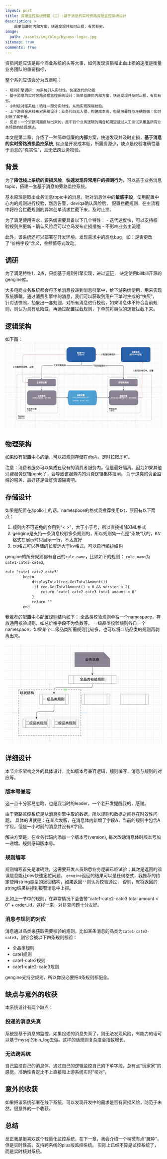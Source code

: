 ```yaml
---
layout: post
title: 资损监控系统搭建（二）:基于消息的实时旁路资损监控系统设计
description: >
    简单低廉的内部方案，快速发现并及时止损，有优有劣。
image: 
  path: /assets/img/blog/bypass-logic.jpg
sitemap: true
comments: true
---
```


资损问题应该是每个商业系统的头等大事，如何发现资损和止血止损的速度是衡量业务团队的重要指标，

整个系列应该会分为五章吧：

    - 规则引擎调研: 为系统引入实时性，快速迭代的功能
    - 基于消息的实时旁路资损监控系统设计：简单低廉的内部方案，快速发现并及时止损，有优有劣。
    - 小时级对账系统：牺牲一部分实时性，从而实现跨端校验。
    - 上下游资金离线核对系统设计：业务代码无入侵，构建成本高，但是可靠性与准确性强！实时对账了属于是。
    - 反思：一个资损问题反映出来的，是千百个业务逻辑的耦合和期望通过人工测试来覆盖所有业务场景的错误想法。
  
本文是第二章，介绍了一种简单低廉的**内部**方案，快速发现并及时止损，**基于消息的实时旁路资损监控系统**, 优点是开发成本低，所需资源少，缺点是校验准确性基于消息的“真实性”，且无法跨业务校验。

## 背景

为了**降低线上系统的资损风险**，**快速发现异常用户的探测行为**，可以基于业务消息topic，搭建一套基于消息的旁路监控系统。

基本原理是取出业务消息topic中的消息，针对消息体中的**敏感字段**，使用配置中心内的规则进行校验，然后告警，dev/qa确认风险后，
配置拦截规则，在主流程中将符合拦截规则的异常创单请求拦截下来，及时止损。

为了满足使用需求，该系统需要具备以下几个特性：
    - 迭代速度快，可以支持校验规则热更新
    - 确认风险后可以立马发布止损措施
    - 不影响业务主流程

此外，该系统还可以部署在开发环境，发现需求中的高危bug，如：是否更改了“价格字段”含义，金额恒等式改动。


## 调研

为了满足特性1，2点，只能基于规则引擎实现，进过[调研](https://www.zeonll.com/code/work/2022-03-27-go-rule-eval-bi-lan/)，
决定使用billbill开源的gengine库。

大多电商业务系统都会将下单消息投递到消息引擎中，给下游系统使用，用来实现系统解耦。通过消费引擎中的消息，我们可以获取到用户下单时生成的“快照”，
针对该快照，抽象出一套规则，对所有消息进行校验，如果消息体不符合当前规则，则认为具有危险性，再通过配置拦截规则，下单前将类似的逻辑拦截下来。

## 逻辑架构
如下图：
![img](/assets/img/blog/bypass-logic.jpg)


## 物理架构
如果没有配置中心的话，可以把规则存储在db内，定时拉取即可。

注意：消费者服务可以集成在现有的消费者服务内，但是最好隔离。因为如果其他消费服务逻辑panic了，会导致该服务内的消费逻辑集体拉闸。
对于这类的资金监控的服务，最好还是做好资源隔离吧。

## 存储设计
如果是配置在apollo上的话，namespace的格式我推荐使用txt，原因有以下两点：
1. 规则内不可避免的会用到“< >"，大于小于号，所以直接排除XML格式
2. gengine是支持一条消息校验多条规则的，所以规则集一点是“条块”状的，KV格式在展示时只展示一行，不太友好
3. txt格式可以存储的长度远大于kv格式，可以自行编排结构

gengine的所有规则都有自己的`rule_name`，比如如下的规则：
`rule_name`为`cate1-cate2-cate3`,
```
rule "cate1-cate2-cate3"
        begin
            displayTotal(req.GetTotalAmount())
             if req.GetTotalAmount() < 0 && version < 2{
                return "cate1-cate2-cate3 total amount < 0"
            }
            return ""
        end
```

我推荐的配置中心配置规则结构如下：
全品类校验规则单独一个namespace，存放通用校验规则，如总价格字段不为负数等。
一级品类校验规则各自一个namespace，如果某个二级品类所需规则比较多，也可以将二级品类的规则再剥离出来。

![img](/assets/img/blog/bypass-msg.jpg)



## 详细设计
本节介绍架构之外的具体设计，比如版本号兼容逻辑，规则编写，消息与规则的对应等。

### 版本号兼容
这一点十分容易忽略，也是我当时的leader，一个老开发提醒我的，感谢。

由于旁路监控系统是从消息引擎中取的数据，所以规则和数据之间存在时效性问题，
具体的讲就是：在某次发版，在消息体内新增了字段A，当前的规则中包含A字段，但是一小时前的消息并没有A字段。

解决方案是，在业务代码内添加一个版本号(version), 每次改动消息体时版本号加一递增。规则感知版本号。

### 规则编写
规则编写首先是准确性，这需要开发人员熟悉业务逻辑已经试验；其次是返回的错误信息能让dev快速定位问题。
`gengine`返回的结果可以是任何格式，我推荐的约定使用string类型的返回结构，如果返回`""`则认为校验通过，
否则，就将返回的string结果拼接到报警消息中上报。

比如上一节中的规则，在异常情况下会告警“cate1-cate2-cate3 total amount < 0” + order_id，这样一来，对排查问题十分友好。

### 消息与规则的对应

消息通过品类来获取需要校验的规则，比如某条消息的品类为`cate1-cate2-cate3`，则它会被以下四条规则校验：
- 全品类规则
- cate1规则
- cate1-cate2规则
- cate1-cate2-cate3规则

gengine支持空规则，所以你没必要把4条规则都配全。

## 缺点与意外的收获
本系统设计有两个缺点：

### 投递的消息失真
系统是基于消息的监控，如果投递的消息失真了，则无法发现风险，有能力的话可以基于mysql的bin_log去做。这样的话规则复杂度会指数增长。

### 无法跨系统
自己监控自己的消息体，通过自己的逻辑监控自己的下单字段，总有点“玩家家”的感觉，准确性肯定比不上直接和上游系统实时“核对”。

## 意外的收获
如果把该系统部署在线下系统，可以发现开发中的需求是否有资损风险，防范于未然，很意外的一个收获。

## 总结
反正我是挺喜欢这个轻量化监控系统，在下一章，我会介绍一个稍微有点”臃肿“，但是实时性高，支持跨系统的plus版监控系统。
实际上已经不算是监控系统了，而是实时核对系统。




